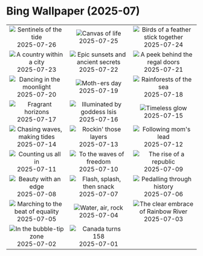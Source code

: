 # Bing Wallpaper (2025-07)

|  |  |  |
|:---:|:---:|:---:|
| ![](https://www.bing.com/th?id=OHR.MangroveTwilight_EN-GB9365511986_400x240.jpg "Sentinels of the tide") 2025-07-26 | ![](https://www.bing.com/th?id=OHR.LasPalmas_EN-GB9088334179_400x240.jpg "Canvas of life") 2025-07-25 | ![](https://www.bing.com/th?id=OHR.AshyWoodswallow_EN-GB1919369910_400x240.jpg "Birds of a feather stick together") 2025-07-24 |
| ![](https://www.bing.com/th?id=OHR.VaticanCity_EN-GB1750782941_400x240.jpg "A country within a city") 2025-07-23 | ![](https://www.bing.com/th?id=OHR.BadlandsSunset_EN-GB0865631210_400x240.jpg "Epic sunsets and ancient secrets") 2025-07-22 | ![](https://www.bing.com/th?id=OHR.BuckinghamPalaceOpening2025_EN-GB0680195600_400x240.jpg "A peek behind the regal doors") 2025-07-21 |
| ![](https://www.bing.com/th?id=OHR.BigMoon_EN-GB0070261176_400x240.jpg "Dancing in the moonlight") 2025-07-20 | ![](https://www.bing.com/th?id=OHR.MothWeek_EN-GB9944593474_400x240.jpg "Moth-ers day") 2025-07-19 | ![](https://www.bing.com/th?id=OHR.AcroporaReef_EN-GB6231237422_400x240.jpg "Rainforests of the sea") 2025-07-18 |
| ![](https://www.bing.com/th?id=OHR.FranceLavender_EN-GB9687234826_400x240.jpg "Fragrant horizons") 2025-07-17 | ![](https://www.bing.com/th?id=OHR.TemplePhilae_EN-GB9547201805_400x240.jpg "Illuminated by goddess Isis") 2025-07-16 | ![](https://www.bing.com/th?id=OHR.PerseidsPine_EN-GB9389582617_400x240.jpg "Timeless glow") 2025-07-15 |
| ![](https://www.bing.com/th?id=OHR.YoungShark_EN-GB9221315811_400x240.jpg "Chasing waves, making tides") 2025-07-14 | ![](https://www.bing.com/th?id=OHR.BasaltColumns_EN-GB5254717473_400x240.jpg "Rockin' those layers") 2025-07-13 | ![](https://www.bing.com/th?id=OHR.ThomsonGazelle_EN-GB4953743424_400x240.jpg "Following mom's lead") 2025-07-12 |
| ![](https://www.bing.com/th?id=OHR.TokyoSunrise_EN-GB4800034136_400x240.jpg "Counting us all in") 2025-07-11 | ![](https://www.bing.com/th?id=OHR.BahamaBlues_EN-GB3767867532_400x240.jpg "To the waves of freedom") 2025-07-10 | ![](https://www.bing.com/th?id=OHR.ConstitucionStation_EN-GB3672762444_400x240.jpg "The rise of a republic") 2025-07-09 |
| ![](https://www.bing.com/th?id=OHR.SecedaPeak_EN-GB3566713834_400x240.jpg "Beauty with an edge") 2025-07-08 | ![](https://www.bing.com/th?id=OHR.ShetlandGannets_EN-GB3393360437_400x240.jpg "Flash, splash, then snack") 2025-07-07 | ![](https://www.bing.com/th?id=OHR.TourCyclists_EN-GB3254018245_400x240.jpg "Pedalling through history") 2025-07-06 |
| ![](https://www.bing.com/th?id=OHR.PrideInLondon2025_EN-GB3089444985_400x240.jpg "Marching to the beat of equality") 2025-07-05 | ![](https://www.bing.com/th?id=OHR.OroseiSardegna_EN-GB2474653063_400x240.jpg "Water, air, rock") 2025-07-04 | ![](https://www.bing.com/th?id=OHR.RainbowRiver_EN-GB2410657258_400x240.jpg "The clear embrace of Rainbow River") 2025-07-03 |
| ![](https://www.bing.com/th?id=OHR.MaroonClownfish_EN-GB2165136186_400x240.jpg "In the bubble-tip zone") 2025-07-02 | ![](https://www.bing.com/th?id=OHR.CanadaDayFogo_EN-GB1957442949_400x240.jpg "Canada turns 158") 2025-07-01 |  |
